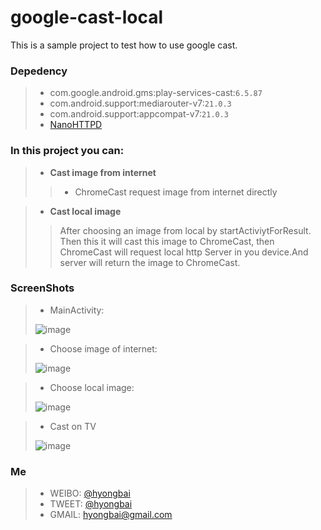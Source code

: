 # google-cast-local



This is a sample project to test how to use google cast.

### Depedency
> - com.google.android.gms:play-services-cast:`6.5.87`
> - com.android.support:mediarouter-v7:`21.0.3`
> - com.android.support:appcompat-v7:`21.0.3`
> - [NanoHTTPD](https://github.com/NanoHttpd/nanohttpd)

### In this project you can:

> - **Cast image from internet**
>> -  ChromeCast request image from internet directly

> - **Cast local image**
>> After choosing an image from local by startActiviytForResult. Then this it will cast this image to ChromeCast, then ChromeCast will request local http Server in you device.And server will return the image to ChromeCast.

### ScreenShots

> - MainActivity: 
> 
> ![image](ascreenshot-20150114-154148.png)

> - Choose image of internet: 
> 
> ![image](ascreenshot-20150114-154313.png)

> - Choose local image: 
> 
> ![image](ascreenshot-20150114-151016.png)

> - Cast on TV
> 
> ![image](tv-screenshot01.jpg)


### Me

> - WEIBO: [@hyongbai](http://weibo/hyongbai)
> - TWEET: [@hyongbai](http://twitter.com/hyongbai)
> - GMAIL: [hyongbai@gmail.com](mailto://hyongbai@gmail.com)




